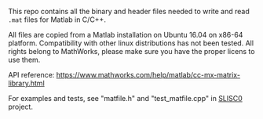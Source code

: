 This repo contains all the binary and header files needed to write and read `.mat` files for Matlab in C/C++.

All files are copied from a Matlab installation on Ubuntu 16.04 on x86-64 platform. Compatibility with other linux distributions has not been tested. All rights belong to MathWorks, please make sure you have the proper licens to use them.

API reference: https://www.mathworks.com/help/matlab/cc-mx-matrix-library.html

For examples and tests, see "matfile.h" and "test_matfile.cpp" in [SLISC0](https://github.com/MacroUniverse/SLISC0) project.
